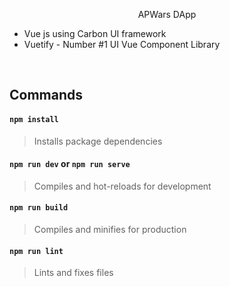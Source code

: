 <p align="center">APWars DApp</p>

- Vue js using Carbon UI framework
- Vuetify - Number #1 UI Vue Component Library

<br/>

## Commands
#### `npm install`
> Installs package dependencies

#### `npm run dev` or `npm run serve` 
> Compiles and hot-reloads for development

#### `npm run build`
> Compiles and minifies for production

#### `npm run lint`
> Lints and fixes files
